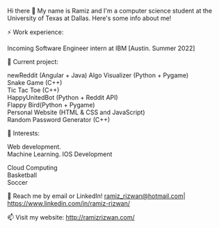 Hi there 👋
My name is Ramiz and I'm a computer science student at the University of Texas at Dallas. Here's some info about me!


⚡ Work experience:

Incoming Software Engineer intern at IBM [Austin. Summer 2022]


🔭 Current project:

newReddit (Angular + Java)
Algo Visualizer (Python + Pygame)                                                                                                                                    
Snake Game (C++)                                                                                                                                                    
Tic Tac Toe (C++)                                                                                                                                                      
HappyUnitedBot (Python + Reddit API)  
Flappy Bird(Python + Pygame)                                                                                                                                                     
Personal Website (HTML & CSS and JavaScript)    
Random Password Generator (C++)

🌱 Interests:

Web development.                                                                                                                                                                                                                                                                                                            
Machine Learning.
IOS Development

Cloud Computing                                                                                                                                                      
Basketball                                                                                                                                                                                                                                                                                                            
Soccer                                                                                                                                                      
                                                                                                                                                                                                                                                                                                                                                                                                                                                                  
💬 Reach me by email or LinkedIn! ramiz_rizwan@hotmail.com| https://www.linkedin.com/in/ramiz-rizwan/
                                                                                                                                                                                                                                                                                                            
📫 Visit my website: http://ramizrizwan.com/

<!---
RamizRiz/RamizRiz is a ✨ special ✨ repository because its `README.md` (this file) appears on your GitHub profile.
You can click the Preview link to take a look at your changes.
--->
